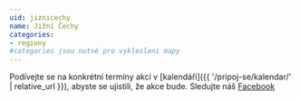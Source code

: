 ```yaml
---
uid: jiznicechy
name: Jižní Čechy
categories:
- regiony 
#categories jsou nutné pro vyklesleni mapy
---
```

Podívejte se na konkrétní termíny akcí v [kalendáři]({{ '/pripoj-se/kalendar/' | relative_url }}),
abyste se ujistili, že akce bude. Sledujte náš [Facebook](https://www.facebook.com/pg/pirati.jck/events/)
